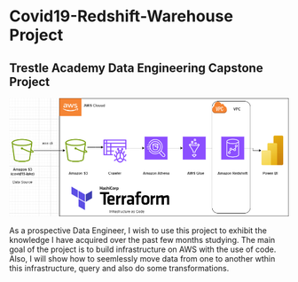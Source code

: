 # Covid19-Redshift-Warehouse Project

## Trestle Academy Data Engineering Capstone Project

![Covid19 Redshift Warehouse Project with Terraform](Covid19-DE-Project-Architecture.png)

As a prospective Data Engineer, I wish to use this project to exhibit the
knowledge I have acquired over the past few months studying. The main goal of the project is to build infrastructure on AWS with the use of code. Also, I will show how to seemlessly move data from one to another wthin this infrastructure, query and also do some transformations.
